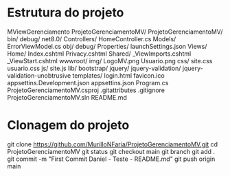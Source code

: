 # Estrutura do projeto
MViewGerenciamento
    ProjetoGerenciamentoMV/
        ProjetoGerenciamentoMV/
            bin/
                debug/
                    net8.0/
            Controllers/
                HomeController.cs
            Models/
                ErrorViewModel.cs
            obj/
                debug/
            Properties/
                launchSettings.json
            Views/
                Home/
                    Index.cshtml
                    Privacy.cshtml
                Shared/
                    _ViewImports.cshtml
                    _ViewStart.cshtml
            wwwroot/
                img/
                    LogoMV.png
                    Usuario.png
                css/
                    site.css
                    usuario.css
                js/
                    site.js
                lib/
                    bootstrap/
                    jquery/
                    jquery-validation/
                    jquery-validation-unobtrusive
                templates/
                    login.html
                favicon.ico
            appsettins.Development.json
            appsettins.json
            Program.cs
            ProjetoGerenciamentoMV.csproj
        .gitattributes
        .gitignore
        ProjetoGerenciamentoMV.sln
        README.md    

# Clonagem do projeto
git clone https://github.com/MurilloNFaria/ProjetoGerenciamentoMV.git
cd ProjetoGerenciamentoMV
git status
git checkout main
git branch
git add .
git commit -m "First Commit Daniel - Teste - README.md"
git push origin main
